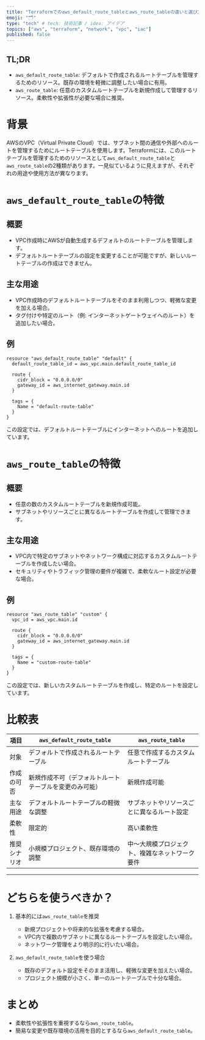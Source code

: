 ```yaml
---
title: "Terraformでのaws_default_route_tableとaws_route_tableの違いと選び方"
emoji: "🗂"
type: "tech" # tech: 技術記事 / idea: アイデア
topics: ["aws", "terraform", "network", "vpc", "iac"]
published: false
---
```


## TL;DR
- `aws_default_route_table`: デフォルトで作成されるルートテーブルを管理するためのリソース。既存の環境を軽微に調整したい場合に有用。
- `aws_route_table`: 任意のカスタムルートテーブルを新規作成して管理するリソース。柔軟性や拡張性が必要な場合に推奨。


# 背景
AWSのVPC（Virtual Private Cloud）では、サブネット間の通信や外部へのルートを管理するためにルートテーブルを使用します。Terraformには、このルートテーブルを管理するためのリソースとして`aws_default_route_table`と`aws_route_table`の2種類があります。一見似ているように見えますが、それぞれの用途や使用方法が異なります。


# `aws_default_route_table`の特徴

## 概要
- VPC作成時にAWSが自動生成するデフォルトのルートテーブルを管理します。
- デフォルトルートテーブルの設定を変更することが可能ですが、新しいルートテーブルの作成はできません。

## 主な用途
- VPC作成時のデフォルトルートテーブルをそのまま利用しつつ、軽微な変更を加える場合。
- タグ付けや特定のルート（例: インターネットゲートウェイへのルート）を追加したい場合。

## 例
```hcl
resource "aws_default_route_table" "default" {
  default_route_table_id = aws_vpc.main.default_route_table_id

  route {
    cidr_block = "0.0.0.0/0"
    gateway_id = aws_internet_gateway.main.id
  }

  tags = {
    Name = "default-route-table"
  }
}
```
この設定では、デフォルトルートテーブルにインターネットへのルートを追加しています。


# `aws_route_table`の特徴

## 概要
- 任意の数のカスタムルートテーブルを新規作成可能。
- サブネットやリソースごとに異なるルートテーブルを作成して管理できます。

## 主な用途
- VPC内で特定のサブネットやネットワーク構成に対応するカスタムルートテーブルを作成したい場合。
- セキュリティやトラフィック管理の要件が複雑で、柔軟なルート設定が必要な場合。

## 例
```hcl
resource "aws_route_table" "custom" {
  vpc_id = aws_vpc.main.id

  route {
    cidr_block = "0.0.0.0/0"
    gateway_id = aws_internet_gateway.main.id
  }

  tags = {
    Name = "custom-route-table"
  }
}
```
この設定では、新しいカスタムルートテーブルを作成し、特定のルートを設定しています。


# 比較表

| 項目                   | `aws_default_route_table`                              | `aws_route_table`                                    |
|----------------------------|----------------------------------------------------------|-------------------------------------------------------|
| 対象                   | デフォルトで作成されるルートテーブル                    | 任意で作成するカスタムルートテーブル                  |
| 作成の可否             | 新規作成不可（デフォルトルートテーブルを変更のみ可能） | 新規作成可能                                          |
| 主な用途               | デフォルトルートテーブルの軽微な調整                     | サブネットやリソースごとに異なるルート設定             |
| 柔軟性                 | 限定的                                                  | 高い柔軟性                                             |
| 推奨シナリオ           | 小規模プロジェクト、既存環境の調整                     | 中〜大規模プロジェクト、複雑なネットワーク要件         |

---

# どちらを使うべきか？
1. 基本的には`aws_route_table`を推奨
   - 新規プロジェクトや将来的な拡張を考慮する場合。
   - VPC内で複数のサブネットに異なるルートテーブルを設定したい場合。
   - ネットワーク管理をより明示的に行いたい場合。

2. `aws_default_route_table`を使う場合
   - 既存のデフォルト設定をそのまま活用し、軽微な変更を加えたい場合。
   - プロジェクト規模が小さく、単一のルートテーブルで十分な場合。

# まとめ
- 柔軟性や拡張性を重視するなら`aws_route_table`。
- 簡易な変更や既存環境の活用を目的とするなら`aws_default_route_table`。

